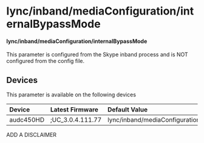 ﻿---
description: lync/inband/mediaConfiguration/internalBypassMode
search:
    keywords: ['lync','inband','mediaConfiguration','internalBypassMode']
---

# lync/inband/mediaConfiguration/internalBypassMode

#### lync/inband/mediaConfiguration/internalBypassMode

This parameter is configured from the Skype inband process and is NOT configured from the config file.



## Devices
This parameter is available on the following devices

| Device | Latest Firmware | Default Value |
|:---|:---|:---|
| audc450HD | ;UC_3.0.4.111.77 | lync/inband/mediaConfiguration/internalBypassMode=OFF 

ADD A DISCLAIMER

